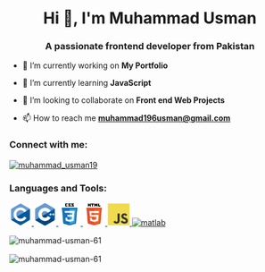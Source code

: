<h1 align="center">Hi 👋, I'm Muhammad Usman</h1>
<h3 align="center">A passionate frontend developer from Pakistan</h3>

- 🔭 I’m currently working on **My Portfolio**

- 🌱 I’m currently learning **JavaScript**

- 👯 I’m looking to collaborate on **Front end Web Projects**

- 📫 How to reach me **muhammad196usman@gmail.com**

<h3 align="left">Connect with me:</h3>
<p align="left">
<a href="https://instagram.com/muhammad_usman19" target="blank"><img align="center" src="https://raw.githubusercontent.com/rahuldkjain/github-profile-readme-generator/master/src/images/icons/Social/instagram.svg" alt="muhammad_usman19" height="30" width="40" /></a>
</p>

<h3 align="left">Languages and Tools:</h3>
<p align="left"> <a href="https://www.cprogramming.com/" target="_blank" rel="noreferrer"> <img src="https://raw.githubusercontent.com/devicons/devicon/master/icons/c/c-original.svg" alt="c" width="40" height="40"/> </a> <a href="https://www.w3schools.com/cpp/" target="_blank" rel="noreferrer"> <img src="https://raw.githubusercontent.com/devicons/devicon/master/icons/cplusplus/cplusplus-original.svg" alt="cplusplus" width="40" height="40"/> </a> <a href="https://www.w3schools.com/css/" target="_blank" rel="noreferrer"> <img src="https://raw.githubusercontent.com/devicons/devicon/master/icons/css3/css3-original-wordmark.svg" alt="css3" width="40" height="40"/> </a> <a href="https://www.w3.org/html/" target="_blank" rel="noreferrer"> <img src="https://raw.githubusercontent.com/devicons/devicon/master/icons/html5/html5-original-wordmark.svg" alt="html5" width="40" height="40"/> </a> <a href="https://developer.mozilla.org/en-US/docs/Web/JavaScript" target="_blank" rel="noreferrer"> <img src="https://raw.githubusercontent.com/devicons/devicon/master/icons/javascript/javascript-original.svg" alt="javascript" width="40" height="40"/> </a> <a href="https://www.mathworks.com/" target="_blank" rel="noreferrer"> <img src="https://upload.wikimedia.org/wikipedia/commons/2/21/Matlab_Logo.png" alt="matlab" width="40" height="40"/> </a> </p>

<p style="pointer-events: none;"><img align="center" src="https://github-readme-stats.vercel.app/api/top-langs?username=muhammad-usman-61&show_icons=true&locale=en&layout=compact" alt="muhammad-usman-61" /></p>

<p><img align="center" src="https://github-readme-streak-stats.herokuapp.com/?user=muhammad-usman-61&" alt="muhammad-usman-61" /></p>
